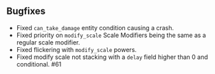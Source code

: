 ## Bugfixes
- Fixed `can_take_damage` entity condition causing a crash.
- Fixed priority on `modify_scale` Scale Modifiers being the same as a regular scale modifier.
- Fixed flickering with `modify_scale` powers.
- Fixed modify scale not stacking with a `delay` field higher than 0 and conditional. #61